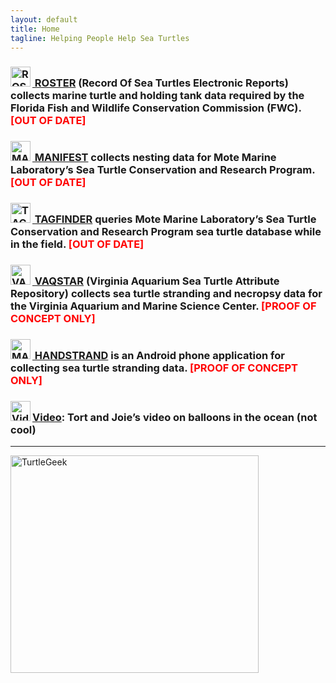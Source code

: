 ```yaml
---
layout: default
title: Home
tagline: Helping People Help Sea Turtles
---
```

<h3>
  <a class="anchor" href="{{ site.url }}{{ site.baseurl }}/pages/roster.html" aria-hidden="true"><img style="margin: 0px 3px 3px 0px; display: inline; border: 0px;" src="{{ site.url }}{{ site.baseurl }}/assets/images/roster.png" alt="ROSTER" width="32" height="32"> ROSTER<span aria-hidden="true" class="octicon octicon-link"></span></a> (Record Of Sea Turtles Electronic Reports) collects marine turtle and holding tank data required by the Florida Fish and Wildlife Conservation Commission (FWC). <strong><span style="color: #ff0000;">[OUT OF DATE]</span></strong>
</h3>
<!--
<h3>
  <a class="anchor" href="{{ site.url }}{{ site.baseurl }}/pages/rosterweb.html" aria-hidden="true"><span aria-hidden="true" class="octicon octicon-link"><img style="margin: 0px 3px 3px 0px; display: inline; border: 0px;" src="{{ site.url }}{{ site.baseurl }}/assets/images/roster.png" alt="ROSTER" width="32" height="32"> ROSTERWEB</span></a> (Record Of Sea Turtles Electronic Reports – Web) is the web-based version of ROSTER. <strong><span style="color: #ff0000;">[PROOF OF CONCEPT ONLY]</span></strong>
</h3>
-->
<h3>
  <a class="anchor" href="{{ site.url }}{{ site.baseurl }}/pages/manifest.html" aria-hidden="true"><span aria-hidden="true" class="octicon octicon-link"><img style="margin: 0px 3px 3px 0px; display: inline; border: 0px;" src="{{ site.url }}{{ site.baseurl }}/assets/images/manifest.png" alt="MANIFEST" width="32" height="32"> MANIFEST</span></a> collects nesting data for Mote Marine Laboratory’s Sea Turtle Conservation and Research Program. <strong><span style="color: #ff0000;">[OUT OF DATE]</span></strong>
</h3>
<h3>
  <a class="anchor" href="{{ site.url }}{{ site.baseurl }}/pages/tagfinder.html" aria-hidden="true"><span aria-hidden="true" class="octicon octicon-link"><img style="margin: 0px 3px 3px 0px; display: inline; border: 0px;" src="{{ site.url }}{{ site.baseurl }}/assets/images/manifest.png" alt="TAGFINDER" width="32" height="32"> TAGFINDER</span></a> queries Mote Marine Laboratory’s Sea Turtle Conservation and Research Program sea turtle database while in the field. <strong><span style="color: #ff0000;">[OUT OF DATE]</span></strong>
</h3>
<h3>
  <a class="anchor" href="{{ site.url }}{{ site.baseurl }}/pages/vaqstar.html" aria-hidden="true"><span aria-hidden="true" class="octicon octicon-link"><img style="margin: 0px 3px 3px 0px; display: inline; border: 0px;" src="{{ site.url }}{{ site.baseurl }}/assets/images/vaqstar.png" alt="VAQSTAR" width="32" height="32"> VAQSTAR</span></a> (Virginia Aquarium Sea Turtle Attribute Repository) collects sea turtle stranding and necropsy data for the Virginia Aquarium and Marine Science Center. <strong><span style="color: #ff0000;">[PROOF OF CONCEPT ONLY]</span></strong>
</h3>
<h3>
  <a class="anchor" href="{{ site.url }}{{ site.baseurl }}/pages/handstrand.html" aria-hidden="true"><span aria-hidden="true" class="octicon octicon-link"><img style="margin: 0px 3px 3px 0px; display: inline; border: 0px;" src="{{ site.url }}{{ site.baseurl }}/assets/images/handstrand.png" alt="MANIFEST" width="32" height="32"> HANDSTRAND</span></a> is an Android phone application for collecting sea turtle stranding data. <strong><span style="color: #ff0000;">[PROOF OF CONCEPT ONLY]</span></strong>
</h3>
<h3>
  <a class="anchor" href="{{ site.url }}{{ site.baseurl }}/pages/videos.html" aria-hidden="true"><span aria-hidden="true" class="octicon octicon-link"><img style="margin: 0px 3px 3px 0px; display: inline; border: 0px;" src="{{ site.url }}{{ site.baseurl }}/assets/images/balloons.png" alt="Video" width="32" height="32">Video</span></a>: Tort and Joie’s video on balloons in the ocean (not cool)
</h3>
<hr />
<p>
  <img class="alignright" style="border: 0pt none;" src="{{ site.url }}{{ site.baseurl }}/assets/images/turtle_geek_logo_with_email.jpg" alt="TurtleGeek" width="397" height="348" />
</p>

